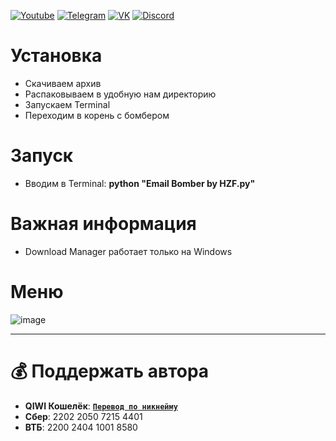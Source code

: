 [![Youtube](https://user-images.githubusercontent.com/64781822/185656066-cdb875f1-ade6-4499-ae50-79a4f61fdc3e.png)](https://www.youtube.com/@hzfmain/) [![Telegram](https://user-images.githubusercontent.com/64781822/185657127-657c530b-3849-4931-ab91-63d6f0508330.png)](https://t.me/hzfnews) [![VK](https://user-images.githubusercontent.com/64781822/185657778-21a240e2-da1f-4b72-b37e-447c9adebfcb.png)](https://vk.com/hzforum1) [![Discord](https://user-images.githubusercontent.com/64781822/185659753-b997c6db-c91a-42c0-8876-6826d46568ba.png)](https://discord.com/invite/7bneGfUS5h)

# Установка
* Скачиваем архив
* Распаковываем в удобную нам директорию
* Запускаем Terminal
* Переходим в корень с бомбером

# Запуск
* Вводим в Terminal: **python "Email Bomber by HZF.py"**

# Важная информация
* Download Manager работает только на Windows

# Меню

![image](https://user-images.githubusercontent.com/64781822/188158801-20fdd875-9b97-499c-8d75-9956d926ad85.png)

___
# 💰 Поддержать автора
+  **QIWI Кошелёк**: [**`Перевод по никнейму`**](https://qiwi.com/n/AVENCORESDONATE)
+ **Сбер**: 2202 2050 7215 4401
+ **ВТБ**: 2200 2404 1001 8580
